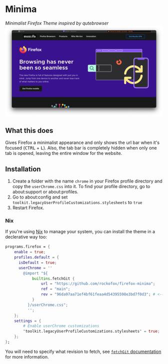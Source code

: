 # Minima
*Minimalist Firefox Theme inspired by qutebrowser*
![Screenshot](screenshot_tabs.png)
## What this does
Gives Firefox a minimalist appearance and only shows the url bar when it's focused (<kbd>CTRL</kbd> + <kbd>L</kbd>). Also, the tab bar is completely hidden when only one tab is opened, leaving the entire window for the website. 
## Installation
1. Create a folder with the name `chrome` in your Firefox profile directory and copy the `userChrome.css` into it. To find your profile directory, go to about:support or about:profiles.
2. Go to about:config and set `toolkit.legacyUserProfileCustomizations.stylesheets` to `true`
3. Restart Firefox.
### Nix
If you're using [Nix](https://nixos.org/) to manage your system, you can install the theme in a declerative way too:
```nix
programs.firefox = {
    enable = true;
    profiles.default = {
      isDefault = true;
      userChrome = ''
        @import "${
            builtins.fetchGit {
                url = "https://github.com/rockofox/firefox-minima";
                ref = "main";
                rev = "96da97aa71ef4bf61feaa4d54395598e3bd7f0d3"; # <-- Change this
            }
          }/userChrome.css";
          '';
    };
    settings = {
        # Enable userChrome customizations
        "toolkit.legacyUserProfileCustomizations.stylesheets" = true;
    };
};
```
You will need to specify what revision to fetch, see [`fetchGit` documentation](https://nixos.org/manual/nix/stable/language/builtins.html#builtins-fetchGit) for more information.
